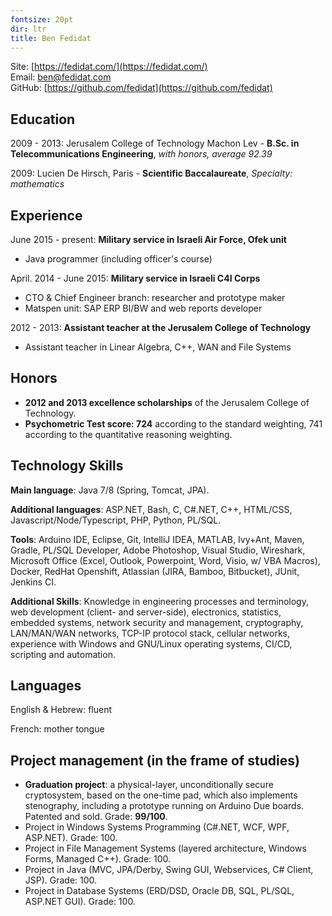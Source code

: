 ```yaml
---
fontsize: 20pt
dir: ltr
title: Ben Fedidat
---
```


Site: [https://fedidat.com/](https://fedidat.com/)  
Email: <ben@fedidat.com>  
GitHub: [https://github.com/fedidat](https://github.com/fedidat)

## Education
2009 - 2013: Jerusalem College of Technology Machon Lev - **B.Sc. in Telecommunications Engineering**, *with honors, average 92.39*

2009: Lucien De Hirsch, Paris - **Scientific Baccalaureate**, *Specialty: mathematics*


## Experience
June 2015 - present: **Military service in Israeli Air Force, Ofek unit**

* Java programmer (including officer's course)

April. 2014 - June 2015: **Military service in Israeli C4I Corps**

* CTO & Chief Engineer branch: researcher and prototype maker 
* Matspen unit: SAP ERP BI/BW and web reports developer

2012 - 2013: **Assistant teacher at the Jerusalem College of Technology**

* Assistant teacher in Linear Algebra, C++, WAN and File Systems


## Honors
* **2012 and 2013 excellence scholarships** of the Jerusalem College of Technology.
* **Psychometric Test score: 724** according to the standard weighting, 741 according to the quantitative reasoning weighting. 

## Technology Skills 
**Main language**: Java 7/8 (Spring, Tomcat, JPA).

**Additional languages**: ASP.NET, Bash, C, C#.NET, C++, HTML/CSS, Javascript/Node/Typescript, PHP, Python, PL/SQL.

**Tools**: Arduino IDE, Eclipse, Git, IntelliJ IDEA, MATLAB, Ivy+Ant, Maven, Gradle, PL/SQL Developer, Adobe Photoshop, Visual Studio, Wireshark, Microsoft Office (Excel, Outlook, Powerpoint, Word, Visio, w/ VBA Macros), Docker, RedHat Openshift, Atlassian (JIRA, Bamboo, Bitbucket), JUnit, Jenkins CI.

**Additional Skills**: Knowledge in engineering processes and terminology, web development (client- and server-side), electronics, statistics, embedded systems, network security and management, cryptography, LAN/MAN/WAN networks, TCP-IP protocol stack, cellular networks, experience with Windows and GNU/Linux operating systems, CI/CD, scripting and automation. 

## Languages 

English & Hebrew: fluent

French: mother tongue            


## Project management (in the frame of studies)
* **Graduation project**: a physical-layer, unconditionally secure cryptosystem, based on the one-time pad, which also implements stenography, including a prototype running on Arduino Due boards. Patented and sold. Grade: **99/100**.
* Project in Windows Systems Programming (C#.NET, WCF, WPF, ASP.NET). Grade: 100.
* Project in File Management Systems (layered architecture, Windows Forms, Managed C++). Grade: 100.
* Project in Java (MVC, JPA/Derby, Swing GUI, Webservices, C# Client, JSP). Grade: 100.
* Project in Database Systems (ERD/DSD, Oracle DB, SQL, PL/SQL, ASP.NET GUI). Grade: 100.